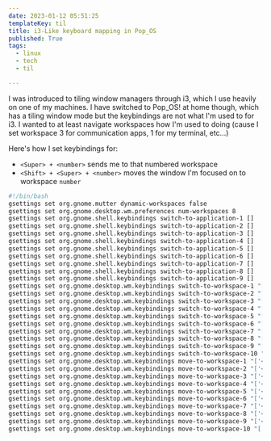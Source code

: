 ```yaml
---
date: 2023-01-12 05:51:25
templateKey: til
title: i3-Like keyboard mapping in Pop_OS
published: True
tags:
  - linux
  - tech
  - til

---
```


I was introduced to tiling window managers through i3, which I use heavily on
one of my machines. I have switched to Pop_OS! at home though, which has a
tiling window mode but the keybindings are not what I'm used to for i3. I
wanted to at least navigate workspaces how I'm used to doing (cause I set
workspace 3 for communication apps, 1 for my terminal, etc...)

Here's how I set keybindings for:

* `<Super> + <number>` sends me to that numbered workspace
* `<Shift> + <Super> + <number>` moves the window I'm focused on to workspace `number`

```bash
#!/bin/bash
gsettings set org.gnome.mutter dynamic-workspaces false 
gsettings set org.gnome.desktop.wm.preferences num-workspaces 8 
gsettings set org.gnome.shell.keybindings switch-to-application-1 [] 
gsettings set org.gnome.shell.keybindings switch-to-application-2 [] 
gsettings set org.gnome.shell.keybindings switch-to-application-3 [] 
gsettings set org.gnome.shell.keybindings switch-to-application-4 [] 
gsettings set org.gnome.shell.keybindings switch-to-application-5 [] 
gsettings set org.gnome.shell.keybindings switch-to-application-6 [] 
gsettings set org.gnome.shell.keybindings switch-to-application-7 [] 
gsettings set org.gnome.shell.keybindings switch-to-application-8 [] 
gsettings set org.gnome.shell.keybindings switch-to-application-9 [] 
gsettings set org.gnome.desktop.wm.keybindings switch-to-workspace-1 "['<Super>1']" 
gsettings set org.gnome.desktop.wm.keybindings switch-to-workspace-2 "['<Super>2']" 
gsettings set org.gnome.desktop.wm.keybindings switch-to-workspace-3 "['<Super>3']" 
gsettings set org.gnome.desktop.wm.keybindings switch-to-workspace-4 "['<Super>4']" 
gsettings set org.gnome.desktop.wm.keybindings switch-to-workspace-5 "['<Super>5']" 
gsettings set org.gnome.desktop.wm.keybindings switch-to-workspace-6 "['<Super>6']" 
gsettings set org.gnome.desktop.wm.keybindings switch-to-workspace-7 "['<Super>7']" 
gsettings set org.gnome.desktop.wm.keybindings switch-to-workspace-8 "['<Super>8']" 
gsettings set org.gnome.desktop.wm.keybindings switch-to-workspace-9 "['<Super>9']" 
gsettings set org.gnome.desktop.wm.keybindings switch-to-workspace-10 "['<Super>0']" 
gsettings set org.gnome.desktop.wm.keybindings move-to-workspace-1 "['<Super><Shift>1']" 
gsettings set org.gnome.desktop.wm.keybindings move-to-workspace-2 "['<Super><Shift>2']" 
gsettings set org.gnome.desktop.wm.keybindings move-to-workspace-3 "['<Super><Shift>3']" 
gsettings set org.gnome.desktop.wm.keybindings move-to-workspace-4 "['<Super><Shift>4']" 
gsettings set org.gnome.desktop.wm.keybindings move-to-workspace-5 "['<Super><Shift>5']" 
gsettings set org.gnome.desktop.wm.keybindings move-to-workspace-6 "['<Super><Shift>6']" 
gsettings set org.gnome.desktop.wm.keybindings move-to-workspace-7 "['<Super><Shift>7']" 
gsettings set org.gnome.desktop.wm.keybindings move-to-workspace-8 "['<Super><Shift>8']" 
gsettings set org.gnome.desktop.wm.keybindings move-to-workspace-9 "['<Super><Shift>9']" 
gsettings set org.gnome.desktop.wm.keybindings move-to-workspace-10 "['<Super><Shift>0']"
```
